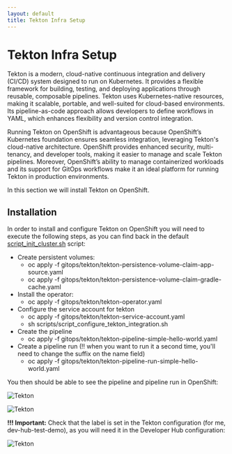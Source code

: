 ```yaml
---
layout: default
title: Tekton Infra Setup
---
```


# Tekton Infra Setup
Tekton is a modern, cloud-native continuous integration and delivery (CI/CD) system designed to run on Kubernetes.
It provides a flexible framework for building, testing, and deploying applications through reusable, composable pipelines.
Tekton uses Kubernetes-native resources, making it scalable, portable, and well-suited for cloud-based environments.
Its pipeline-as-code approach allows developers to define workflows in YAML, which enhances flexibility and version control integration.



Running Tekton on OpenShift is advantageous because OpenShift’s Kubernetes foundation ensures seamless integration,
leveraging Tekton's cloud-native architecture. OpenShift provides enhanced security, multi-tenancy, and developer tools,
making it easier to manage and scale Tekton pipelines. Moreover, OpenShift’s ability to manage containerized workloads and its support for
GitOps workflows make it an ideal platform for running Tekton in production environments.



In this section we will install Tekton on OpenShift.

## Installation
In order to install and configure Tekton on OpenShift you will need to execute the following steps, as you can find back in the default
[script_init_cluster.sh](https://github.com/maarten-vandeperre/developer-hub-documentation/blob/main/script_init_cluster.sh) script:
* Create persistent volumes:
  * oc apply -f gitops/tekton/tekton-persistence-volume-claim-app-source.yaml
  * oc apply -f gitops/tekton/tekton-persistence-volume-claim-gradle-cache.yaml
* Install the operator:
  * oc apply -f gitops/tekton/tekton-operator.yaml
* Configure the service account for tekton
  * oc apply -f gitops/tekton/tekton-service-account.yaml
  * sh scripts/script_configure_tekton_integration.sh
* Create the pipeline
  * oc apply -f gitops/tekton/tekton-pipeline-simple-hello-world.yaml
* Create a pipeline run (!! when you want to run it a second time, you'll need to change the suffix on the name field)
  * oc apply -f gitops/tekton/tekton-pipeline-run-simple-hello-world.yaml

You then should be able to see the pipeline and pipeline run in OpenShift:

![Tekton]({{site.url}}/assets/images/tekton/tekton_1.png)

![Tekton]({{site.url}}/assets/images/tekton/tekton_2.png)

**!!! Important:** Check that the label is set in the Tekton configuration (for me, dev-hub-test-demo), as you will need it in the Developer Hub configuration:

![Tekton]({{site.url}}/assets/images/tekton/tekton_3.png)